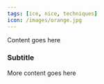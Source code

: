 ```yaml
---
tags: [ice, nice, techniques]
icon: /images/orange.jpg
---
```


Content goes here
### Subtitle
More content goes here
